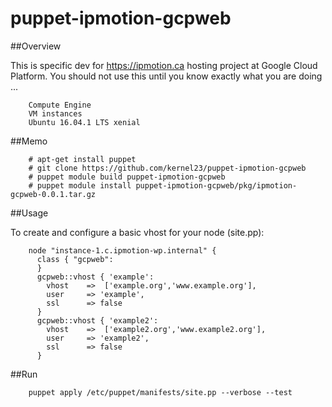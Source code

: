 # puppet-ipmotion-gcpweb

##Overview

This is specific dev for https://ipmotion.ca hosting project at Google Cloud Platform.
You should not use this until you know exactly what you are doing ...

        Compute Engine
        VM instances
        Ubuntu 16.04.1 LTS xenial


##Memo

        # apt-get install puppet
        # git clone https://github.com/kernel23/puppet-ipmotion-gcpweb
        # puppet module build puppet-ipmotion-gcpweb
        # puppet module install puppet-ipmotion-gcpweb/pkg/ipmotion-gcpweb-0.0.1.tar.gz

##Usage

To create and configure a basic vhost for your node (site.pp):

        node "instance-1.c.ipmotion-wp.internal" {
          class { "gcpweb":
          }
          gcpweb::vhost { 'example':
            vhost    =>  ['example.org','www.example.org'],
            user     => 'example',
            ssl      => false
          }
          gcpweb::vhost { 'example2':
            vhost    =>  ['example2.org','www.example2.org'],
            user     => 'example2',
            ssl      => false
          }

##Run

        puppet apply /etc/puppet/manifests/site.pp --verbose --test

